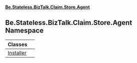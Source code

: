 #### [Be.Stateless.BizTalk.Claim.Store.Agent](README.md 'README')

## Be.Stateless.BizTalk.Claim.Store.Agent Namespace

| Classes | |
| :--- | :--- |
| [Installer](Installer.md 'Be.Stateless.BizTalk.Claim.Store.Agent.Installer') | |
